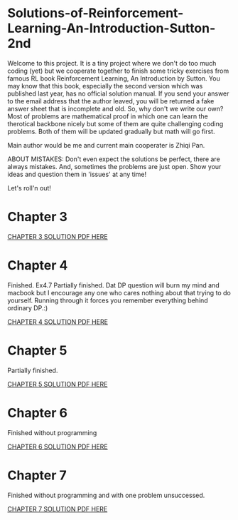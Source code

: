 # Solutions-of-Reinforcement-Learning-An-Introduction-Sutton-2nd

Welcome to this project. It is a tiny project where we don't do too much coding (yet) but we cooperate together to finish some tricky exercises from famous RL book Reinforcement Learning, An Introduction by Sutton. You may know that this book, especially the second version which was published last year, has no official solution manual. If you send your answer to the email address that the author leaved, you will be returned a fake answer sheet that is incomplete and old. So, why don't we write our own? Most of problems are mathematical proof in which one can learn the therotical backbone nicely but some of them are quite challenging coding problems. Both of them will be updated gradually but math will go first.

Main author would be me and current main cooperater is Zhiqi Pan. 

ABOUT MISTAKES: Don't even expect the solutions be perfect, there are always mistakes. And, sometimes the problems are just open. Show your ideas and question them in 'issues' at any time!


Let's roll'n out!

# Chapter 3

[CHAPTER 3 SOLUTION PDF HERE](https://github.com/LyWangPX/Solutions-of-Reinforcement-Learning-An-Introduction-Sutton-2nd/blob/master/Solutions_to_Reinforcement_Learning_by_Sutton_Chapter_3_r1.pdf)

# Chapter 4
Finished. 
Ex4.7 Partially finished. 
Dat DP question will burn my mind and macbook but I encourage any one who cares nothing about that trying to do yourself. Running through it forces you remember everything behind ordinary DP.:)

[CHAPTER 4 SOLUTION PDF HERE](https://github.com/LyWangPX/Solutions-of-Reinforcement-Learning-An-Introduction-Sutton-2nd/blob/master/Solutions_to_Reinforcement_Learning_by_Sutton_Chapter_4_r1.pdf)

# Chapter 5
Partially finished.

[CHAPTER 5 SOLUTION PDF HERE](https://github.com/LyWangPX/Solutions-of-Reinforcement-Learning-An-Introduction-Sutton-2nd/blob/master/Solutions_to_Reinforcement_Learning_by_Sutton_Chapter_5_r1.pdf)

# Chapter 6
Finished without programming

[CHAPTER 6 SOLUTION PDF HERE](https://github.com/LyWangPX/Solutions-of-Reinforcement-Learning-An-Introduction-Sutton-2nd/blob/master/Solutions_to_Reinforcement_Learning_by_Sutton_Chapter_6_r2.pdf)

# Chapter 7
Finished without programming and with one problem unsuccessed.

[CHAPTER 7 SOLUTION PDF HERE](https://github.com/LyWangPX/Solutions-of-Reinforcement-Learning-An-Introduction-Sutton-2nd/blob/master/Solutions_to_Reinforcement_Learning_by_Sutton_Chapter_7_r2.pdf)
